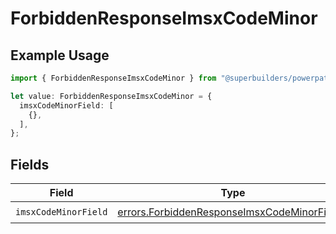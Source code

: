 # ForbiddenResponseImsxCodeMinor

## Example Usage

```typescript
import { ForbiddenResponseImsxCodeMinor } from "@superbuilders/powerpath/models/errors";

let value: ForbiddenResponseImsxCodeMinor = {
  imsxCodeMinorField: [
    {},
  ],
};
```

## Fields

| Field                                                                                                      | Type                                                                                                       | Required                                                                                                   | Description                                                                                                |
| ---------------------------------------------------------------------------------------------------------- | ---------------------------------------------------------------------------------------------------------- | ---------------------------------------------------------------------------------------------------------- | ---------------------------------------------------------------------------------------------------------- |
| `imsxCodeMinorField`                                                                                       | [errors.ForbiddenResponseImsxCodeMinorField](../../models/errors/forbiddenresponseimsxcodeminorfield.md)[] | :heavy_check_mark:                                                                                         | N/A                                                                                                        |